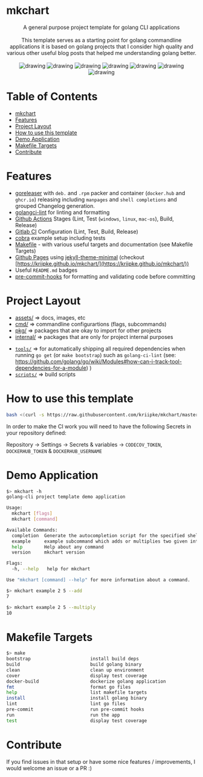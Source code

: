 # mkchart

<div align="center">
A general purpose project template for golang CLI applications
<br>
<br>
This template serves as a starting point for golang commandline applications it is based on golang projects that I consider high quality and various other useful blog posts that helped me understanding golang better.
<br>
<br>
<img src="https://github.com/kriipke/mkchart/actions/workflows/test.yml/badge.svg" alt="drawing"/>
<img src="https://github.com/kriipke/mkchart/actions/workflows/lint.yml/badge.svg" alt="drawing"/>
<img src="https://pkg.go.dev/badge/github.com/kriipke/mkchart.svg" alt="drawing"/>
<img src="https://codecov.io/gh/kriipke/mkchart/branch/main/graph/badge.svg" alt="drawing"/>
<img src="https://img.shields.io/github/v/release/kriipke/mkchart" alt="drawing"/>
<img src="https://img.shields.io/docker/pulls/kriipke/mkchart" alt="drawing"/>
<img src="https://img.shields.io/github/downloads/kriipke/mkchart/total.svg" alt="drawing"/>
</div>

# Table of Contents
<!--ts-->
   * [mkchart](#mkchart)
   * [Features](#features)
   * [Project Layout](#project-layout)
   * [How to use this template](#how-to-use-this-template)
   * [Demo Application](#demo-application)
   * [Makefile Targets](#makefile-targets)
   * [Contribute](#contribute)

<!-- Added by: morelly_t1, at: Tue 10 Aug 2021 08:54:24 AM CEST -->

<!--te-->

# Features
- [goreleaser](https://goreleaser.com/) with `deb.` and `.rpm` packer and container (`docker.hub` and `ghcr.io`) releasing including `manpages` and `shell completions` and grouped Changelog generation.
- [golangci-lint](https://golangci-lint.run/) for linting and formatting
- [Github Actions](.github/worflows) Stages (Lint, Test (`windows`, `linux`, `mac-os`), Build, Release) 
- [Gitlab CI](.gitlab-ci.yml) Configuration (Lint, Test, Build, Release)
- [cobra](https://cobra.dev/) example setup including tests
- [Makefile](Makefile) - with various useful targets and documentation (see Makefile Targets)
- [Github Pages](_config.yml) using [jekyll-theme-minimal](https://github.com/pages-themes/minimal) (checkout [https://kriipke.github.io/mkchart/](https://kriipke.github.io/mkchart/))
- Useful `README.md` badges
- [pre-commit-hooks](https://pre-commit.com/) for formatting and validating code before committing

# Project Layout
* [assets/](https://pkg.go.dev/github.com/kriipke/mkchart/assets) => docs, images, etc
* [cmd/](https://pkg.go.dev/github.com/kriipke/mkchart/cmd)  => commandline configurartions (flags, subcommands)
* [pkg/](https://pkg.go.dev/github.com/kriipke/mkchart/pkg)  => packages that are okay to import for other projects
* [internal/](https://pkg.go.dev/github.com/kriipke/mkchart/pkg)  => packages that are only for project internal purposes
- [`tools/`](tools/) => for automatically shipping all required dependencies when running `go get` (or `make bootstrap`) such as `golang-ci-lint` (see: https://github.com/golang/go/wiki/Modules#how-can-i-track-tool-dependencies-for-a-module)
)
- [`scripts/`](scripts/) => build scripts 

# How to use this template
```sh
bash <(curl -s https://raw.githubusercontent.com/kriipke/mkchart/master/install.sh)
```

In order to make the CI work you will need to have the following Secrets in your repository defined:

Repository  -> Settings -> Secrets & variables -> `CODECOV_TOKEN`, `DOCKERHUB_TOKEN` & `DOCKERHUB_USERNAME`

# Demo Application

```sh
$> mkchart -h
golang-cli project template demo application

Usage:
  mkchart [flags]
  mkchart [command]

Available Commands:
  completion  Generate the autocompletion script for the specified shell
  example     example subcommand which adds or multiplies two given integers
  help        Help about any command
  version     mkchart version

Flags:
  -h, --help   help for mkchart

Use "mkchart [command] --help" for more information about a command.
```

```sh
$> mkchart example 2 5 --add
7

$> mkchart example 2 5 --multiply
10
```

# Makefile Targets
```sh
$> make
bootstrap                      install build deps
build                          build golang binary
clean                          clean up environment
cover                          display test coverage
docker-build                   dockerize golang application
fmt                            format go files
help                           list makefile targets
install                        install golang binary
lint                           lint go files
pre-commit                     run pre-commit hooks
run                            run the app
test                           display test coverage
```

# Contribute
If you find issues in that setup or have some nice features / improvements, I would welcome an issue or a PR :)
